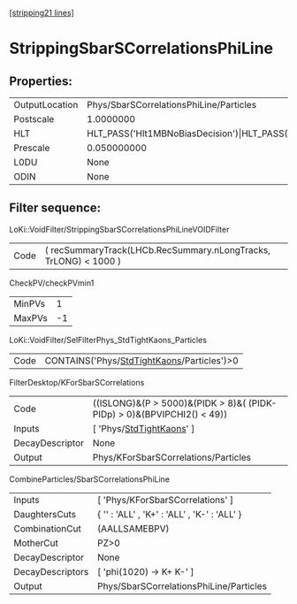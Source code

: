 [\[stripping21 lines\]](../stripping21-index.md)

# StrippingSbarSCorrelationsPhiLine

## Properties:

|                |                                                                                                                                                                                                                                    |
|----------------|------------------------------------------------------------------------------------------------------------------------------------------------------------------------------------------------------------------------------------|
| OutputLocation | Phys/SbarSCorrelationsPhiLine/Particles                                                                                                                                                                                            |
| Postscale      | 1.0000000                                                                                                                                                                                                                          |
| HLT            | HLT_PASS('Hlt1MBNoBiasDecision')\|HLT_PASS('Hlt1MBMicroBiasTStationDecision')\|HLT_PASS('Hlt1MBMicroBiasVeloDecision')\|HLT_PASS('Hlt1MBMicroBiasTStationRateLimitedDecision')\|HLT_PASS('Hlt1MBMicroBiasVeloRateLimitedDecision') |
| Prescale       | 0.050000000                                                                                                                                                                                                                        |
| L0DU           | None                                                                                                                                                                                                                               |
| ODIN           | None                                                                                                                                                                                                                               |

## Filter sequence:

LoKi::VoidFilter/StrippingSbarSCorrelationsPhiLineVOIDFilter

|      |                                                                  |
|------|------------------------------------------------------------------|
| Code | ( recSummaryTrack(LHCb.RecSummary.nLongTracks, TrLONG) \< 1000 ) |

CheckPV/checkPVmin1

|        |     |
|--------|-----|
| MinPVs | 1   |
| MaxPVs | -1  |

LoKi::VoidFilter/SelFilterPhys_StdTightKaons_Particles

|      |                                                                                                |
|------|------------------------------------------------------------------------------------------------|
| Code | CONTAINS('Phys/[StdTightKaons](../commonparticles/stripping21-stdtightkaons.md)/Particles')\>0 |

FilterDesktop/KForSbarSCorrelations

|                 |                                                                               |
|-----------------|-------------------------------------------------------------------------------|
| Code            | ((ISLONG)&(P \> 5000)&(PIDK \> 8)&( (PIDK-PIDp) \> 0)&(BPVIPCHI2() \< 49))    |
| Inputs          | \[ 'Phys/[StdTightKaons](../commonparticles/stripping21-stdtightkaons.md)' \] |
| DecayDescriptor | None                                                                          |
| Output          | Phys/KForSbarSCorrelations/Particles                                          |

CombineParticles/SbarSCorrelationsPhiLine

|                  |                                              |
|------------------|----------------------------------------------|
| Inputs           | \[ 'Phys/KForSbarSCorrelations' \]           |
| DaughtersCuts    | { '' : 'ALL' , 'K+' : 'ALL' , 'K-' : 'ALL' } |
| CombinationCut   | (AALLSAMEBPV)                                |
| MotherCut        | PZ\>0                                        |
| DecayDescriptor  | None                                         |
| DecayDescriptors | \[ 'phi(1020) -\> K+ K-' \]                  |
| Output           | Phys/SbarSCorrelationsPhiLine/Particles      |
